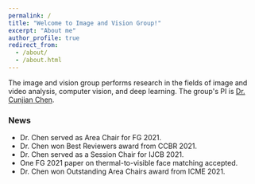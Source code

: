 ```yaml
---
permalink: /
title: "Welcome to Image and Vision Group!"
excerpt: "About me"
author_profile: true
redirect_from: 
  - /about/
  - /about.html
---
```


The image and vision group performs research in the fields of image and video analysis, computer vision, and deep learning. The group's PI is [Dr. Cunjian Chen](https://cunjian.github.io/).

### News
- Dr. Chen served as Area Chair for FG 2021.
- Dr. Chen won Best Reviewers award from CCBR 2021.
- Dr. Chen served as a Session Chair for IJCB 2021.
- One FG 2021 paper on thermal-to-visible face matching accepted.
- Dr. Chen won Outstanding Area Chairs award from ICME 2021.
